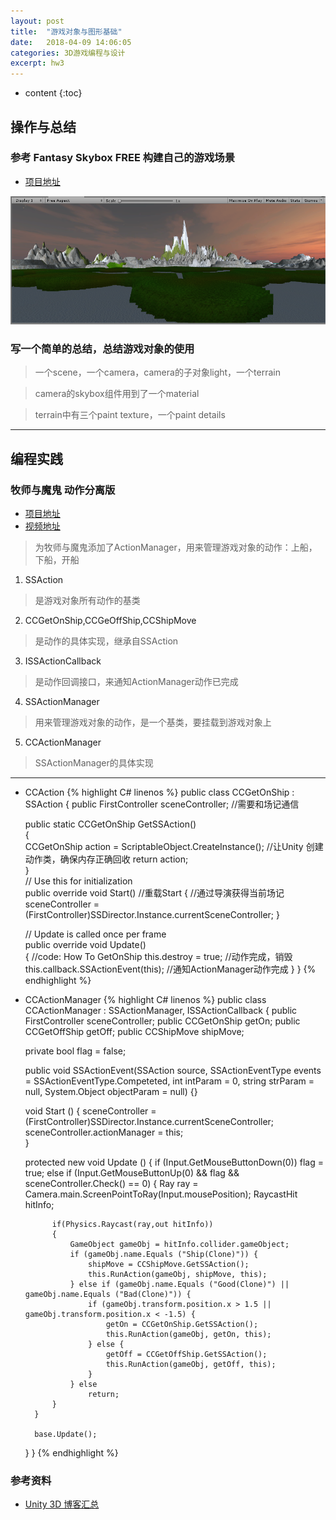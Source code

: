 ```yaml
---
layout: post
title:  "游戏对象与图形基础"
date:   2018-04-09 14:06:05
categories: 3D游戏编程与设计
excerpt: hw3
---
```


* content
{:toc}

## 操作与总结

### 参考 Fantasy Skybox FREE 构建自己的游戏场景

* [项目地址](https://github.com/Lyrix28/Lyrix28.github.io/tree/master/assets/UnityProject/hw3)

![Image text](https://raw.githubusercontent.com/Lyrix28/Lyrix28.github.io/master/assets/Pictures/FantasySkyboxFREE.png)

### 写一个简单的总结，总结游戏对象的使用

> 一个scene，一个camera，camera的子对象light，一个terrain

> camera的skybox组件用到了一个material

> terrain中有三个paint texture，一个paint details

---

## 编程实践

### 牧师与魔鬼 动作分离版
* [项目地址](https://github.com/Lyrix28/Lyrix28.github.io/tree/master/assets/UnityProject/hw3)
* [视频地址](https://github.com/Lyrix28/Lyrix28.github.io/blob/master/assets/Videos/hw3.mp4)

> 为牧师与魔鬼添加了ActionManager，用来管理游戏对象的动作：上船，下船，开船

1. SSAction
> 是游戏对象所有动作的基类
2. CCGetOnShip,CCGeOffShip,CCShipMove
> 是动作的具体实现，继承自SSAction
3. ISSActionCallback
> 是动作回调接口，来通知ActionManager动作已完成
4. SSActionManager
> 用来管理游戏对象的动作，是一个基类，要挂载到游戏对象上
5. CCActionManager
> SSActionManager的具体实现

---

* CCAction
{% highlight C# linenos %}
public class CCGetOnShip : SSAction
{
	public FirstController sceneController; //需要和场记通信

	public static CCGetOnShip GetSSAction()  
	{  
		CCGetOnShip action = ScriptableObject.CreateInstance<CCGetOnShip>(); //让Unity 创建动作类，确保内存正确回收
		return action;  
	}  
	// Use this for initialization  
	public override void Start() //重载Start
	{  //通过导演获得当前场记
		sceneController = (FirstController)SSDirector.Instance.currentSceneController; 
	}  

	// Update is called once per frame  
	public override void Update()  
	{
        //code: How To GetOnShip
		this.destroy = true; //动作完成，销毁
		this.callback.SSActionEvent(this); //通知ActionManager动作完成
	}
}
{% endhighlight %}

* CCActionManager
{% highlight C# linenos %}
public class CCActionManager : SSActionManager, ISSActionCallback
{
	public FirstController sceneController;
	public CCGetOnShip getOn;
	public CCGetOffShip getOff;
	public CCShipMove shipMove;

	private bool flag = false;

	public void SSActionEvent(SSAction source,
		SSActionEventType events = SSActionEventType.Competeted,
		int intParam = 0,
		string strParam = null,
		System.Object objectParam = null) {}

	void Start () {
		sceneController = (FirstController)SSDirector.Instance.currentSceneController;
		sceneController.actionManager = this;  
	}  

	protected new void Update () {
		if (Input.GetMouseButtonDown(0))
			flag = true;
		else if (Input.GetMouseButtonUp(0) && flag && sceneController.Check() == 0) {
			Ray ray = Camera.main.ScreenPointToRay(Input.mousePosition);
			RaycastHit hitInfo;

			if(Physics.Raycast(ray,out hitInfo))
			{
				GameObject gameObj = hitInfo.collider.gameObject;
				if (gameObj.name.Equals ("Ship(Clone)")) {
					shipMove = CCShipMove.GetSSAction();  
					this.RunAction(gameObj, shipMove, this);  
				} else if (gameObj.name.Equals ("Good(Clone)") || gameObj.name.Equals ("Bad(Clone)")) {
					if (gameObj.transform.position.x > 1.5 || gameObj.transform.position.x < -1.5) {
						getOn = CCGetOnShip.GetSSAction();
						this.RunAction(gameObj, getOn, this);
					} else {
						getOff = CCGetOffShip.GetSSAction();
						this.RunAction(gameObj, getOff, this);
					}
				} else
					return;
			}  
		}

		base.Update();  
	}
}
{% endhighlight %}

### 参考资料
* [Unity 3D 博客汇总](https://blog.csdn.net/pmlpml/article/details/72236930)